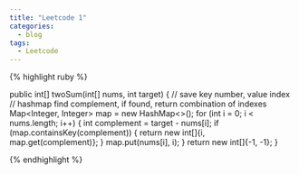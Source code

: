 ```yaml
---
title: "Leetcode 1"
categories:
  - blog 
tags:
  - Leetcode
---
```


{% highlight ruby %}

public int[] twoSum(int[] nums, int target) {
    // save key number, value index
    // hashmap find complement, if found, return combination of indexes
    Map<Integer, Integer> map = new HashMap<>();
    for (int i = 0; i < nums.length; i++) {
        int complement = target - nums[i];
        if (map.containsKey(complement)) {
            return new int[]{i, map.get(complement)};
        }
        map.put(nums[i], i);
    }
    return new int[]{-1, -1};
}

{% endhighlight %}